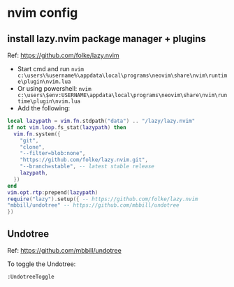 # nvim config

## install lazy.nvim package manager + plugins

Ref: https://github.com/folke/lazy.nvim

- Start cmd and run `nvim c:\users\%username%\appdata\local\programs\neovim\share\nvim\runtime\plugin\nvim.lua`
- Or using powershell: `nvim c:\users\$env:USERNAME\appdata\local\programs\neovim\share\nvim\runtime\plugin\nvim.lua`
- Add the following:

```lua
local lazypath = vim.fn.stdpath("data") .. "/lazy/lazy.nvim"
if not vim.loop.fs_stat(lazypath) then
  vim.fn.system({
    "git",
    "clone",
    "--filter=blob:none",
    "https://github.com/folke/lazy.nvim.git",
    "--branch=stable", -- latest stable release
    lazypath,
  })
end
vim.opt.rtp:prepend(lazypath)
require("lazy").setup({ -- https://github.com/folke/lazy.nvim
"mbbill/undotree" -- https://github.com/mbbill/undotree
})
```

## Undotree

Ref: https://github.com/mbbill/undotree

To toggle the Undotree:

```bash
:UndotreeToggle
```

